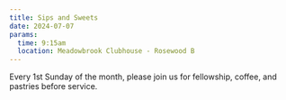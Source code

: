 ```yaml
---
title: Sips and Sweets
date: 2024-07-07
params:
  time: 9:15am
  location: Meadowbrook Clubhouse - Rosewood B
---
```


Every 1st Sunday of the month, please join us for fellowship, coffee, and pastries before service.
